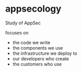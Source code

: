 # appsecology
Study of AppSec

focuses on
 - the code we write
 - the components we use
 - the infrastructure we deploy to
 - our developers who create
 - the customers who use
